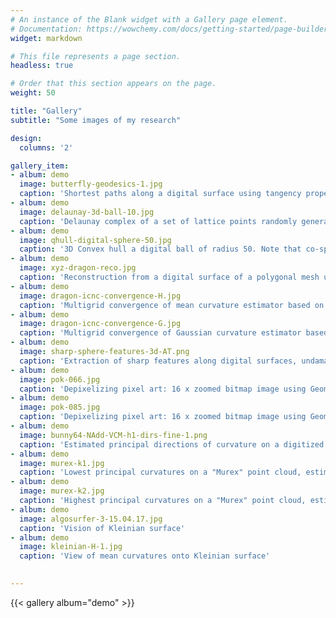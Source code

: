 ```yaml
---
# An instance of the Blank widget with a Gallery page element.
# Documentation: https://wowchemy.com/docs/getting-started/page-builder/
widget: markdown

# This file represents a page section.
headless: true

# Order that this section appears on the page.
weight: 50

title: "Gallery"
subtitle: "Some images of my research"

design:
  columns: '2'

gallery_item:
- album: demo
  image: butterfly-geodesics-1.jpg
  caption: 'Shortest paths along a digital surface using tangency property given by full convexity. Note that induced distances are Euclidean in every planar (even slanted) parts of the digital surface.'
- album: demo
  image: delaunay-3d-ball-10.jpg
  caption: 'Delaunay complex of a set of lattice points randomly generated within a ball of radius 10. Note that co-sphericities of more than 4 points are quite frequent in lattice spaces, and Delaunay cells may thus not be tetrahedra. Module Quickhull of DGtal allows you to compute the Delaunay complex of lattice/rational points in arbitrary dimension.'  
- album: demo
  image: qhull-digital-sphere-50.jpg
  caption: '3D Convex hull a digital ball of radius 50. Note that co-sphericities of more than 4 points are quite frequent in lattice spaces, and the convex hull has many non triangular faces. Module Quickhull of DGtal allows you to compute the convex hull of lattice/rational points in arbitrary dimension.'
- album: demo
  image: xyz-dragon-reco.jpg
  caption: 'Reconstruction from a digital surface of a polygonal mesh using a variational model written in discrete calculus. The model optimizes the estimated area of each quad facet so that this area target an area estimated from an estimated normal vector. We obtain a quad surface with non degenerated quads.'
- album: demo
  image: dragon-icnc-convergence-H.jpg
  caption: 'Multigrid convergence of mean curvature estimator based on Corrected Normal Current. The finer the sampling, the more stable are the curvature estimations.'
- album: demo
  image: dragon-icnc-convergence-G.jpg
  caption: 'Multigrid convergence of Gaussian curvature estimator based on Corrected Normal Current. The finer the sampling, the more stable are the curvature estimations.'
- album: demo
  image: sharp-sphere-features-3d-AT.png
  caption: 'Extraction of sharp features along digital surfaces, undamaged or noisy, using a discrete calculus formulation of the Ambrosio-Tortorelli functional.'
- album: demo
  image: pok-066.jpg
  caption: 'Depixelizing pixel art: 16 x zoomed bitmap image using Geometric Total Variation.'
- album: demo
  image: pok-085.jpg
  caption: 'Depixelizing pixel art: 16 x zoomed bitmap image using Geometric Total Variation.'
- album: demo
  image: bunny64-NAdd-VCM-h1-dirs-fine-1.png
  caption: 'Estimated principal directions of curvature on a digitized Stanford bunny shape (resolution 64x64x64) using corrected curvature measures; principal curvatures are depicted using colors (blue is very low negative, cyan is low negative, black is zero, yellow is high positive, red is very high positive).' 
- album: demo
  image: murex-k1.jpg
  caption: 'Lowest principal curvatures on a "Murex" point cloud, estimated using randomized corrected curvature measures.'
- album: demo
  image: murex-k2.jpg
  caption: 'Highest principal curvatures on a "Murex" point cloud, estimated using randomized corrected curvature measures.'
- album: demo
  image: algosurfer-3-15.04.17.jpg
  caption: 'Vision of Kleinian surface'
- album: demo
  image: kleinian-H-1.jpg
  caption: 'View of mean curvatures onto Kleinian surface'
  

---
```


{{< gallery album="demo" >}}

